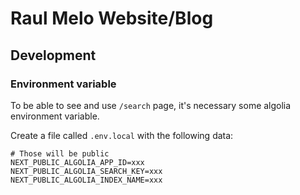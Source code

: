 # Raul Melo Website/Blog

## Development

### Environment variable

To be able to see and use `/search` page, it's necessary some algolia environment variable.

Create a file called `.env.local` with the following data:

```shell
# Those will be public
NEXT_PUBLIC_ALGOLIA_APP_ID=xxx
NEXT_PUBLIC_ALGOLIA_SEARCH_KEY=xxx
NEXT_PUBLIC_ALGOLIA_INDEX_NAME=xxx
```
